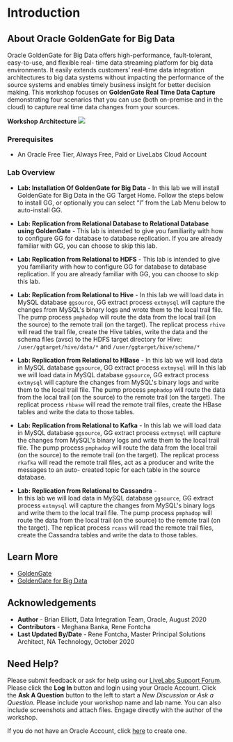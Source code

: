 # Introduction

## About Oracle GoldenGate for Big Data
Oracle GoldenGate for Big Data offers high-performance, fault-tolerant, easy-to-use, and flexible real- time data streaming platform for big data environments. It easily extends customers’ real-time data integration architectures to big data systems without impacting the performance of the source systems and enables timely business insight for better decision making. This workshop focuses on **GoldenGate Real Time Data Capture** demonstrating four scenarios that you can use (both on-premise and in the cloud) to capture real time data changes from your sources.

**Workshop Architecture**
    ![](./images/image110_1.png " ")

### Prerequisites
* An Oracle Free Tier, Always Free, Paid or LiveLabs Cloud Account

### Lab Overview

- **Lab: Installation Of GoldenGate for Big Data** -
    In this lab we will install GoldenGate for Big Data in the GG Target Home. Follow the steps below to install GG, or optionally you can select “I” from the Lab Menu below to auto-install GG.

- **Lab: Replication from Relational Database to Relational Database using GoldenGate** -
    This lab is intended to give you familiarity with how to configure GG for database to database replication. If you are already familiar with GG, you can choose to skip this lab.

- **Lab: Replication from Relational to HDFS** -
    This lab is intended to give you familiarity with how to configure GG for database to database replication. If you are already familiar with GG, you can choose to skip this lab.

- **Lab: Replication from Relational to Hive** -
    In this lab we will load data in MySQL database `ggsource`, GG extract process `extmysql` will capture the changes from MySQL's binary logs and wrote them to the local trail file. The pump process `pmphadop` will route the data from the local trail (on the source) to the remote trail (on the target). The replicat
    process `rhive` will read the trail file, create the Hive tables, write the data and the schema files (avsc) to the HDFS target directory for Hive:` /user/ggtarget/hive/data/*` and `/user/ggtarget/hive/schema/*`

- **Lab: Replication from Relational to HBase** -
    In this lab we will load data in MySQL database `ggsource`, GG extract process `extmysql` will In this lab we will load data in MySQL database `ggsource`, GG extract process `extmysql` will capture the changes from MySQL's binary logs and write them to the local trail file. The pump process `pmphadop` will route the data from the local trail (on the source) to the remote trail (on the target). The replicat process `rhbase` will read the remote trail files, create the HBase tables and write the data to those tables.

- **Lab: Replication from Relational to Kafka** -
    In this lab we will load data in MySQL database `ggsource`, GG extract process `extmysql` will capture the changes from MySQL's binary logs and write them to the local trail file. The pump process `pmphadop` will route the data from the local trail (on the source) to the remote trail (on the target). The replicat process `rkafka` will read the remote trail files, act as a producer and write the messages to an auto- created topic for each table in the source database.

- **Lab: Replication from Relational to Cassandra** -  
    In this lab we will load data in MySQL database `ggsource`, GG extract process `extmysql` will capture the changes from MySQL's binary logs and write them to the local trail file. The pump process `pmphadop` will route the data from the local trail (on the source) to the remote trail (on the target). The replicat process `rcass` will read the remote trail files, create the Cassandra tables and write the data to those tables.


## Learn More

* [GoldenGate](https://www.oracle.com/middleware/data-integration/goldengate/")
* [GoldenGate for Big Data](https://www.oracle.com/middleware/data-integration/goldengate/big-data/")

## Acknowledgements
* **Author** - Brian Elliott, Data Integration Team, Oracle, August 2020
* **Contributors** - Meghana Banka, Rene Fontcha
* **Last Updated By/Date** - Rene Fontcha, Master Principal Solutions Architect, NA Technology, October 2020

## Need Help?
Please submit feedback or ask for help using our [LiveLabs Support Forum](https://community.oracle.com/tech/developers/categories/livelabsdiscussions). Please click the **Log In** button and login using your Oracle Account. Click the **Ask A Question** button to the left to start a *New Discussion* or *Ask a Question*.  Please include your workshop name and lab name.  You can also include screenshots and attach files.  Engage directly with the author of the workshop.

If you do not have an Oracle Account, click [here](https://profile.oracle.com/myprofile/account/create-account.jspx) to create one.
